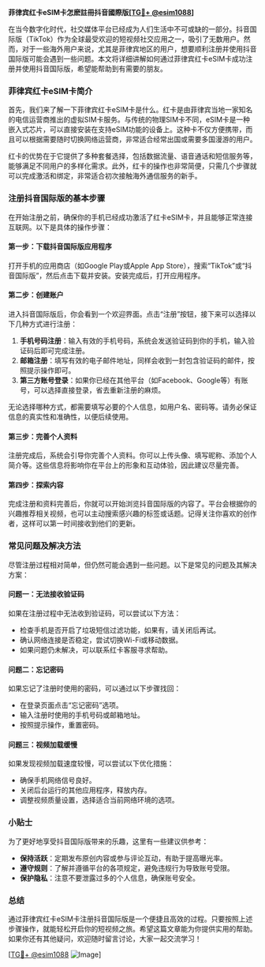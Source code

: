 **菲律宾红卡eSIM卡怎麽註冊抖音國際版[[TG💪+ @esim1088](https://t.me/s/esim1088)]**

在当今数字化时代，社交媒体平台已经成为人们生活中不可或缺的一部分。抖音国际版（TikTok）作为全球最受欢迎的短视频社交应用之一，吸引了无数用户。然而，对于一些海外用户来说，尤其是菲律宾地区的用户，想要顺利注册并使用抖音国际版可能会遇到一些问题。本文将详细讲解如何通过菲律宾红卡eSIM卡成功注册并使用抖音国际版，希望能帮助到有需要的朋友。

### 菲律宾红卡eSIM卡简介

首先，我们来了解一下菲律宾红卡eSIM卡是什么。红卡是由菲律宾当地一家知名的电信运营商推出的虚拟SIM卡服务。与传统的物理SIM卡不同，eSIM卡是一种嵌入式芯片，可以直接安装在支持eSIM功能的设备上。这种卡不仅方便携带，而且可以根据需要随时切换网络运营商，非常适合经常出国或需要多国漫游的用户。

红卡的优势在于它提供了多种套餐选择，包括数据流量、语音通话和短信服务等，能够满足不同用户的多样化需求。此外，红卡的操作也非常简便，只需几个步骤就可以完成激活和绑定，非常适合初次接触海外通信服务的新手。

### 注册抖音国际版的基本步骤

在开始注册之前，确保你的手机已经成功激活了红卡eSIM卡，并且能够正常连接互联网。以下是具体的操作步骤：

#### 第一步：下载抖音国际版应用程序

打开手机的应用商店（如Google Play或Apple App Store），搜索“TikTok”或“抖音国际版”，然后点击下载并安装。安装完成后，打开应用程序。

#### 第二步：创建账户

进入抖音国际版后，你会看到一个欢迎界面。点击“注册”按钮，接下来可以选择以下几种方式进行注册：

1. **手机号码注册**：输入有效的手机号码，系统会发送验证码到你的手机，输入验证码后即可完成注册。
2. **邮箱注册**：填写有效的电子邮件地址，同样会收到一封包含验证码的邮件，按照提示操作即可。
3. **第三方账号登录**：如果你已经在其他平台（如Facebook、Google等）有账号，可以选择直接登录，省去重新注册的麻烦。

无论选择哪种方式，都需要填写必要的个人信息，如用户名、密码等。请务必保证信息的真实性和准确性，以便后续使用。

#### 第三步：完善个人资料

注册完成后，系统会引导你完善个人资料。你可以上传头像、填写昵称、添加个人简介等。这些信息将影响你在平台上的形象和互动体验，因此建议尽量完善。

#### 第四步：探索内容

完成注册和资料完善后，你就可以开始浏览抖音国际版的内容了。平台会根据你的兴趣推荐相关视频，也可以主动搜索感兴趣的标签或话题。记得关注你喜欢的创作者，这样可以第一时间接收到他们的更新。

### 常见问题及解决方法

尽管注册过程相对简单，但仍然可能会遇到一些问题。以下是常见的问题及其解决方案：

#### 问题一：无法接收验证码

如果在注册过程中无法收到验证码，可以尝试以下方法：

- 检查手机是否开启了垃圾短信过滤功能，如果有，请关闭后再试。
- 确认网络连接是否稳定，尝试切换Wi-Fi或移动数据。
- 如果问题仍未解决，可以联系红卡客服寻求帮助。

#### 问题二：忘记密码

如果忘记了注册时使用的密码，可以通过以下步骤找回：

- 在登录页面点击“忘记密码”选项。
- 输入注册时使用的手机号码或邮箱地址。
- 按照提示操作，重置密码。

#### 问题三：视频加载缓慢

如果发现视频加载速度较慢，可以尝试以下优化措施：

- 确保手机网络信号良好。
- 关闭后台运行的其他应用程序，释放内存。
- 调整视频质量设置，选择适合当前网络环境的选项。

### 小贴士

为了更好地享受抖音国际版带来的乐趣，这里有一些建议供参考：

- **保持活跃**：定期发布原创内容或参与评论互动，有助于提高曝光率。
- **遵守规则**：了解并遵循平台的各项规定，避免违规行为导致账号受限。
- **保护隐私**：注意不要泄露过多的个人信息，确保账号安全。

### 总结

通过菲律宾红卡eSIM卡注册抖音国际版是一个便捷且高效的过程。只要按照上述步骤操作，就能轻松开启你的短视频之旅。希望这篇文章能为你提供实用的帮助。如果你还有其他疑问，欢迎随时留言讨论，大家一起交流学习！

[[TG💪+ @esim1088](https://t.me/s/esim1088) ![Image](https://i.postimg.cc/4NQfJmqS/Snipaste-2025-05-13-00-14-12.png)]